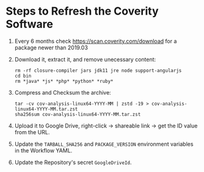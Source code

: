 # Steps to Refresh the Coverity Software

1. Every 6 months check <https://scan.coverity.com/download> for
   a package newer than 2019.03
1. Download it, extract it, and remove unecessary content:

   ``` shell
   rm -rf closure-compiler jars jdk11 jre node support-angularjs
   cd bin
   rm *java* *js* *php* *python* *ruby*
   ```

1. Compress and Checksum the archive:

   ``` shell
   tar -cv cov-analysis-linux64-YYYY-MM | zstd -19 > cov-analysis-linux64-YYYY-MM.tar.zst
   sha256sum cov-analysis-linux64-YYYY-MM.tar.zst
   ```

1. Upload it to Google Drive, right-click -> shareable link ->
   get the ID value from the URL.
1. Update the `TARBALL_SHA256` and `PACKAGE_VERSION` environment
   variables in the Workflow YAML.
1. Update the Repository's secret `GoogleDriveId`.

